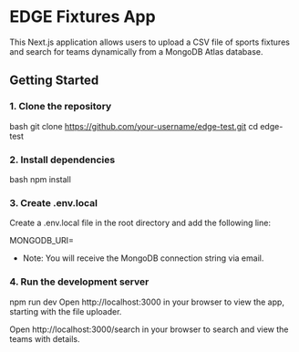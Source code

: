 # EDGE Fixtures App

This Next.js application allows users to upload a CSV file of sports fixtures and search for teams dynamically from a MongoDB Atlas database.

## Getting Started

### 1. Clone the repository

bash
git clone https://github.com/your-username/edge-test.git
cd edge-test


### 2. Install dependencies

bash
npm install

### 3. Create .env.local
Create a .env.local file in the root directory and add the following line:

MONGODB_URI=<your MongoDB connection string here>

* Note: You will receive the MongoDB connection string via email.

### 4. Run the development server
npm run dev
Open http://localhost:3000 in your browser to view the app, starting with the file uploader.

Open http://localhost:3000/search in your browser to search and view the teams with details.